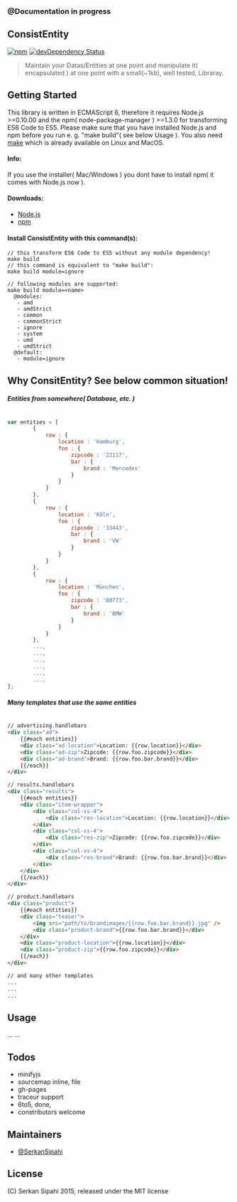 ### @Documentation in progress

## ConsistEntity
[![npm](https://img.shields.io/npm/v/consistentity.svg?style=flat)](https://www.npmjs.com/package/consistentity)
[![devDependency Status](https://david-dm.org/SerkanSipahi/consistentity/dev-status.svg)](https://david-dm.org/SerkanSipahi/consistentity#info=devDependencies)

>Maintain your Datas/Entities at one point and manipulate it( encapsulated ) at one point with a small(~1kb), well tested, Libraray.
 
## Getting Started

This library is written in ECMAScript 6, therefore it requires Node.js >=0.10.00 and the npm( node-package-manager ) >=1.3.0 for transforming ES6 Code to ES5. Please make sure that you have installed Node.js and npm before you run e. g. "make build"( see below Usage ). You also need [make](http://goo.gl/i5CuuV) which is already available on Linux and MacOS.

#### Info:

If you use the installer( Mac/Windows ) you dont have to install npm( it comes with Node.js now ).

#### Downloads:

* [Node.js](http://nodejs.org/download/)
* [npm](https://www.npmjs.com/package/npm)

#### Install ConsistEntity with this command(s):

```shell
// this transform ES6 Code to ES5 without any module dependency!
make build
// this command is equivalent to "make build":
make build module=ignore

// following modules are supported:
make build module=<name>
  @modules:
   - amd
   - amdStrict
   - common
   - commonStrict
   - ignore
   - system
   - umd
   - umdStrict
  @default:
   - module=ignore

```

## Why ConsitEntity? See below common situation!

##### Entities from somewhere( Database, etc. )
```js

var entities = [
        {
            row : {
                location : 'Hamburg',
                foo : {
                    zipcode : '22117',
                    bar : {
                        brand : 'Mercedes'
                    }
                }
            }
        },
        {
            row : {
                location : 'Köln',
                foo : {
                    zipcode : '33443',
                    bar : {
                        brand : 'VW'
                    }
                }
            }
        },
        {
            row : {
                location : 'München',
                foo : {
                    zipcode : '88773',
                    bar : {
                        brand : 'BMW'
                    }
                }
            }
        },
        ...,
        ...,
        ...,
        ...,
        ...,
        ...,
];

```

##### Many templates that use the same entities
```html

// advertising.handlebars
<div class="ad">
    {{#each entities}}
    <div class="ad-location">Location: {{row.location}}</div>
    <div class="ad-zip">Zipcode: {{row.foo.zipcode}}</div>
    <div class="ad-brand">Brand: {{row.foo.bar.brand}}</div>
    {{/each}}
</div>

// results.handlebars
<div class="results">
    {{#each entities}}
    <div class="item-wrapper">
        <div class="col-xs-4">
            <div class="res-location">Location: {{row.location}}</div>
        </div>
        <div class="col-xs-4">
            <div class="res-zip">Zipcode: {{row.foo.zipcode}}</div>
        </div>
        <div class="col-xs-4">
            <div class="res-brand">Brand: {{row.foo.bar.brand}}</div>
        </div>
    </div>
    {{/each}}
</div>

// product.handlebars
<div class="product">
    {{#each entities}}
    <div class="teaser">
        <img src="path/to/brandimages/{{row.foo.bar.brand}}.jpg" />
        <div class="product-brand">{{row.foo.bar.brand}}</div>
    </div>
    <div class="product-location">{{row.location}}</div>
    <div class="product-zip">{{row.foo.zipcode}}</div>
    {{/each}}
</div>

// and many other templates
...
...
...

```

## Usage

...
...

## Todos

* minifyjs
* sourcemap inline, file
* gh-pages
* traceur support
* 6to5, done,
* constributors welcome

## Maintainers

* [@SerkanSipahi](https://github.com/SerkanSipahi)

## License

(C) Serkan Sipahi 2015, released under the MIT license